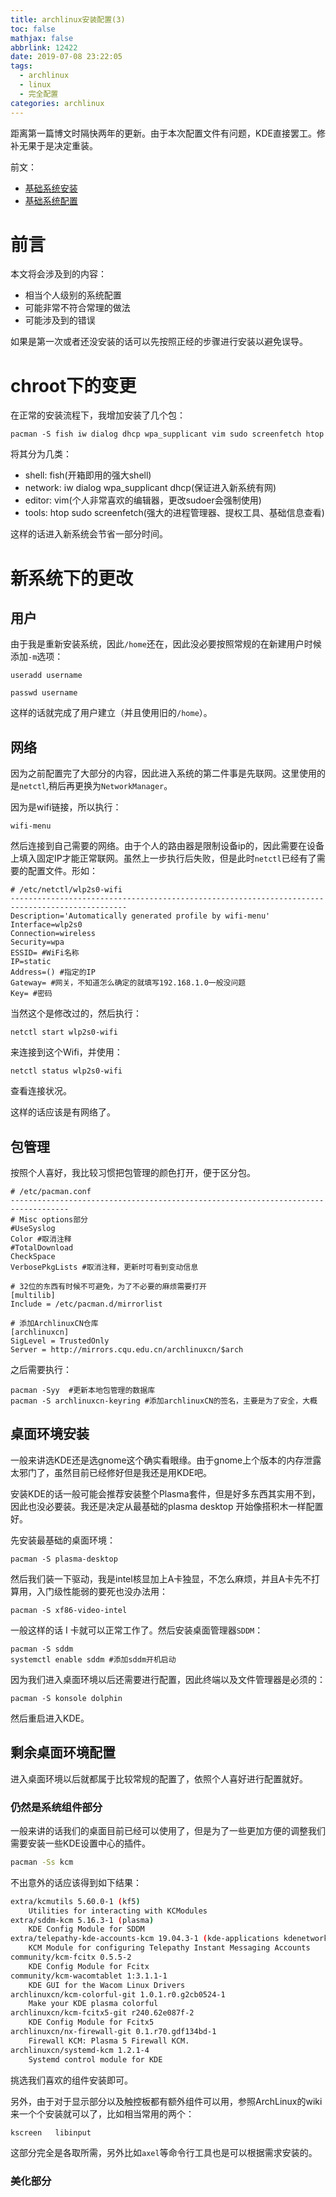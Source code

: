 ```yaml
---
title: archlinux安装配置(3)
toc: false
mathjax: false
abbrlink: 12422
date: 2019-07-08 23:22:05
tags: 
  - archlinux
  - linux
  - 完全配置
categories: archlinux
---
```


距离第一篇博文时隔快两年的更新。由于本次配置文件有问题，KDE直接罢工。修补无果于是决定重装。

<!--more-->

前文：

- [基础系统安装](https://blog.weearc.top/posts/7521.html)
- [基础系统配置](https://blog.weearc.top/posts/60769.html)

# 前言

本文将会涉及到的内容：

- 相当个人级别的系统配置
- 可能非常不符合常理的做法
- 可能涉及到的错误

如果是第一次或者还没安装的话可以先按照正经的步骤进行安装以避免误导。

# chroot下的变更

在正常的安装流程下，我增加安装了几个包：

```
pacman -S fish iw dialog dhcp wpa_supplicant vim sudo screenfetch htop
```

将其分为几类：

- shell: fish(开箱即用的强大shell)
- network: iw dialog wpa_supplicant dhcp(保证进入新系统有网)
- editor: vim(个人非常喜欢的编辑器，更改sudoer会强制使用)
- tools: htop sudo screenfetch(强大的进程管理器、提权工具、基础信息查看)

这样的话进入新系统会节省一部分时间。

# 新系统下的更改

## 用户

由于我是重新安装系统，因此`/home`还在，因此没必要按照常规的在新建用户时候添加`-m`选项：

```
useradd username
```

```
passwd username
```

这样的话就完成了用户建立（并且使用旧的`/home`）。

## 网络

因为之前配置完了大部分的内容，因此进入系统的第二件事是先联网。这里使用的是`netctl`,稍后再更换为`NetworkManager`。

因为是wifi链接，所以执行：

```
wifi-menu
```

然后连接到自己需要的网络。由于个人的路由器是限制设备ip的，因此需要在设备上填入固定IP才能正常联网。虽然上一步执行后失败，但是此时`netctl`已经有了需要的配置文件。形如：

```
# /etc/netctl/wlp2s0-wifi
------------------------------------------------------------------------------------------------
Description='Automatically generated profile by wifi-menu'
Interface=wlp2s0
Connection=wireless
Security=wpa
ESSID= #WiFi名称
IP=static
Address=() #指定的IP
Gateway= #网关，不知道怎么确定的就填写192.168.1.0一般没问题
Key= #密码
```

当然这个是修改过的，然后执行：

```
netctl start wlp2s0-wifi
```

来连接到这个Wifi，并使用：

```
netctl status wlp2s0-wifi
```

查看连接状况。

这样的话应该是有网络了。

## 包管理

按照个人喜好，我比较习惯把包管理的颜色打开，便于区分包。

```
# /etc/pacman.conf
-----------------------------------------------------------------------------------
# Misc options部分
#UseSyslog
Color #取消注释
#TotalDownload
CheckSpace
VerbosePkgLists #取消注释，更新时可看到变动信息

# 32位的东西有时候不可避免，为了不必要的麻烦需要打开
[multilib]
Include = /etc/pacman.d/mirrorlist

# 添加ArchlinuxCN仓库
[archlinuxcn]
SigLevel = TrustedOnly
Server = http://mirrors.cqu.edu.cn/archlinuxcn/$arch
```

之后需要执行：

```
pacman -Syy  #更新本地包管理的数据库
pacman -S archlinuxcn-keyring #添加archlinuxCN的签名，主要是为了安全，大概
```

## 桌面环境安装

一般来讲选KDE还是选gnome这个确实看眼缘。由于gnome上个版本的内存泄露太邪门了，虽然目前已经修好但是我还是用KDE吧。

安装KDE的话一般可能会推荐安装整个Plasma套件，但是好多东西其实用不到，因此也没必要装。我还是决定从最基础的plasma desktop 开始像搭积木一样配置好。

先安装最基础的桌面环境：

```
pacman -S plasma-desktop
```

然后我们装一下驱动，我是intel核显加上A卡独显，不怎么麻烦，并且A卡先不打算用，入门级性能弱的要死也没办法用：

```
pacman -S xf86-video-intel
```

一般这样的话 I 卡就可以正常工作了。然后安装桌面管理器`SDDM`：

```
pacman -S sddm
systemctl enable sddm #添加sddm开机启动
```

因为我们进入桌面环境以后还需要进行配置，因此终端以及文件管理器是必须的：

```
pacman -S konsole dolphin
```

然后重启进入KDE。

## 剩余桌面环境配置

进入桌面环境以后就都属于比较常规的配置了，依照个人喜好进行配置就好。

### 仍然是系统组件部分

一般来讲的话我们的桌面目前已经可以使用了，但是为了一些更加方便的调整我们需要安装一些KDE设置中心的插件。

```bash
pacman -Ss kcm
```

不出意外的话应该得到如下结果：

```bash
extra/kcmutils 5.60.0-1 (kf5) 
    Utilities for interacting with KCModules
extra/sddm-kcm 5.16.3-1 (plasma) 
    KDE Config Module for SDDM
extra/telepathy-kde-accounts-kcm 19.04.3-1 (kde-applications kdenetwork telepathy-kde)
    KCM Module for configuring Telepathy Instant Messaging Accounts
community/kcm-fcitx 0.5.5-2 
    KDE Config Module for Fcitx
community/kcm-wacomtablet 1:3.1.1-1
    KDE GUI for the Wacom Linux Drivers
archlinuxcn/kcm-colorful-git 1.0.1.r0.g2cb0524-1 
    Make your KDE plasma colorful
archlinuxcn/kcm-fcitx5-git r240.62e087f-2
    KDE Config Module for Fcitx5
archlinuxcn/nx-firewall-git 0.1.r70.gdf134bd-1 
    Firewall KCM: Plasma 5 Firewall KCM.
archlinuxcn/systemd-kcm 1.2.1-4 
    Systemd control module for KDE
```

挑选我们喜欢的组件安装即可。

另外，由于对于显示部分以及触控板都有额外组件可以用，参照ArchLinux的wiki来一个个安装就可以了，比如相当常用的两个：

```bash
kscreen   libinput
```

这部分完全是各取所需，另外比如`axel`等命令行工具也是可以根据需求安装的。

### 美化部分


